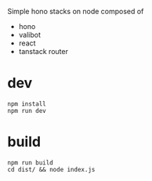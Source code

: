 Simple hono stacks on node composed of
- hono
- valibot
- react
- tanstack router

# dev

```shell
npm install
npm run dev
```

# build

```shell
npm run build
cd dist/ && node index.js
```
